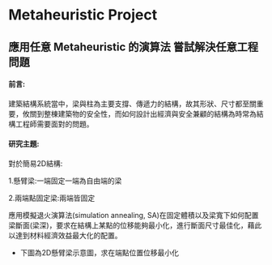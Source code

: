 # Metaheuristic Project

## 應用任意 Metaheuristic 的演算法 嘗試解決任意工程問題
#### 前言:
建築結構系統當中，梁與柱為主要支撐、傳遞力的結構，故其形狀、尺寸都至關重要，攸關到整棟建築物的安全性，而如何設計出經濟與安全兼顧的結構為時常為結構工程師需要面對的問題。

#### 研究主題:
對於簡易2D結構:

1.懸臂梁:一端固定一端為自由端的梁

2.兩端點固定梁:兩端皆固定

應用模擬退火演算法(simulation annealing, SA)在固定體積以及梁寬下如何配置梁斷面(梁深)，要求在結構上某點的位移能夠最小化，進行斷面尺寸最佳化，藉此以達到材料經濟效益最大化的配置。

+ 下圖為2D懸臂梁示意圖，求在端點位置位移最小化
